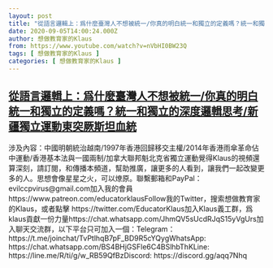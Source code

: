 ```yaml
---
layout: post
title: "從語言邏輯上：爲什麼臺灣人不想被統一/你真的明白統一和獨立的定義嗎？統一和獨立的深度邏輯思考/新疆獨立運動東突厥斯坦血統"
date: 2020-09-05T14:00:24.000Z
author: 想做教育家的Klaus
from: https://www.youtube.com/watch?v=nVbHI0BW23Q
tags: [ 想做教育家的Klaus ]
categories: [ 想做教育家的Klaus ]
---
```

<!--1599314424000-->
[從語言邏輯上：爲什麼臺灣人不想被統一/你真的明白統一和獨立的定義嗎？統一和獨立的深度邏輯思考/新疆獨立運動東突厥斯坦血統](https://www.youtube.com/watch?v=nVbHI0BW23Q)
------

<div>
涉及內容：中國明朝統治越南/1997年香港回歸移交主權/2014年香港雨傘革命佔中運動/香港基本法與一國兩制/加拿大聯邦魁北克省獨立運動覺得Klaus的視頻還算深刻，請訂閱，和傳播本頻道，幫助推廣，讓更多的人看到，讓我們一起改變更多的人。思想會像星星之火，可以燎原。聯繫郵箱和PayPal：evilccpvirus@gmail.com加入我的會員 https://www.patreon.com/educatorklausFollow我的Twitter，搜索想做教育家的Klaus，或者點擊 https://twitter.com/EducatorKlaus加入Klaus義工群，爲klaus貢獻一份力量https://chat.whatsapp.com/JhmQV5sUcdRJqS15yVgUrs加入聊天交流群，以下平台只可加入一個：Telegram： https://t.me/joinchat/TvPtlhqB7pF_BD9R5cYQygWhatsApp: https://chat.whatsapp.com/BS4BHjGSFle6C4BSlhbThKLine: https://line.me/R/ti/g/w_RB59QfBzDiscord: https://discord.gg/aqq7Nhq
</div>
